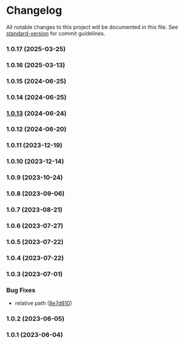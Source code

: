 # Changelog

All notable changes to this project will be documented in this file. See [standard-version](https://github.com/conventional-changelog/standard-version) for commit guidelines.

### 1.0.17 (2025-03-25)

### 1.0.16 (2025-03-13)

### 1.0.15 (2024-06-25)

### 1.0.14 (2024-06-25)

### [1.0.13](https://github.com/Kikobeats/anybar-ping/compare/v1.0.12...v1.0.13) (2024-06-24)

### 1.0.12 (2024-06-20)

### 1.0.11 (2023-12-19)

### 1.0.10 (2023-12-14)

### 1.0.9 (2023-10-24)

### 1.0.8 (2023-09-06)

### 1.0.7 (2023-08-21)

### 1.0.6 (2023-07-27)

### 1.0.5 (2023-07-22)

### 1.0.4 (2023-07-22)

### 1.0.3 (2023-07-01)


### Bug Fixes

* relative path ([8e7d810](https://github.com/Kikobeats/anybar-ping/commit/8e7d8102376170847dc56a27a4b7b5d145accee6))

### 1.0.2 (2023-06-05)

### 1.0.1 (2023-06-04)

